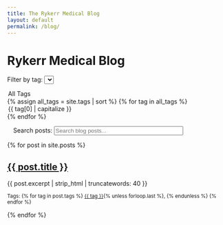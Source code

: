 ```yaml
---
title: The Rykerr Medical Blog
layout: default
permalink: /blog/
---
```


# Rykerr Medical Blog


<label for="tag-select">Filter by tag:</label>
<select id="tag-select">
  <option value="">All Tags</option>
  {% assign all_tags = site.tags | sort %}
  {% for tag in all_tags %}
    <option value="{{ tag[0] }}">{{ tag[0] | capitalize }}</option>
  {% endfor %}
</select>

<label for="search-input" style="margin-left:1em;">Search posts:</label>
<input type="text" id="search-input" placeholder="Search blog posts..." style="width: 300px;">

<div id="posts-container" style="margin-top: 1em;">
  {% for post in site.posts %}
    <article class="post" data-tags="{{ post.tags | join: ' ' }}">
      <h2><a href="{{ post.url }}">{{ post.title }}</a></h2>
      <p>{{ post.excerpt | strip_html | truncatewords: 40 }}</p>
      <p><small>Tags: 
        {% for tag in post.tags %}
          <a href="/tags/{{ tag | slugify }}/">{{ tag }}</a>{% unless forloop.last %}, {% endunless %}
        {% endfor %}
      </small></p>
    </article>
  {% endfor %}
</div>

<script>
  const tagSelect = document.getElementById('tag-select');
  const searchInput = document.getElementById('search-input');
  const posts = document.querySelectorAll('#posts-container .post');

  function filterPosts() {
    const selectedTag = tagSelect.value.toLowerCase();
    const searchTerm = searchInput.value.toLowerCase();

    posts.forEach(post => {
      const tags = post.getAttribute('data-tags').toLowerCase();
      const title = post.querySelector('h2').innerText.toLowerCase();
      const excerpt = post.querySelector('p').innerText.toLowerCase();

      const matchesTag = selectedTag === '' || tags.includes(selectedTag);
      const matchesSearch = searchTerm === '' || title.includes(searchTerm) || excerpt.includes(searchTerm);

      if (matchesTag && matchesSearch) {
        post.style.display = '';
      } else {
        post.style.display = 'none';
      }
    });
  }

  tagSelect.addEventListener('change', filterPosts);
  searchInput.addEventListener('input', filterPosts);
</script>
